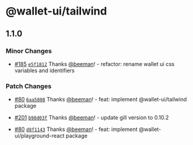 # @wallet-ui/tailwind

## 1.1.0

### Minor Changes

- [#185](https://github.com/wallet-ui/wallet-ui/pull/185) [`e5f1812`](https://github.com/wallet-ui/wallet-ui/commit/e5f181250b2466f1b37d401760aa3f2a49f91284) Thanks [@beeman](https://github.com/beeman)! - refactor: rename wallet ui css variables and identifiers

### Patch Changes

- [#80](https://github.com/wallet-ui/wallet-ui/pull/80) [`6aa5808`](https://github.com/wallet-ui/wallet-ui/commit/6aa58080cbb8c763dccccbe7f599651618515970) Thanks [@beeman](https://github.com/beeman)! - feat: implement @wallet-ui/tailwind package

- [#201](https://github.com/wallet-ui/wallet-ui/pull/201) [`b98d03f`](https://github.com/wallet-ui/wallet-ui/commit/b98d03f6cfe4a242a5b7c5d813e8541b28469755) Thanks [@beeman](https://github.com/beeman)! - update gill version to 0.10.2

- [#80](https://github.com/wallet-ui/wallet-ui/pull/80) [`d8f1143`](https://github.com/wallet-ui/wallet-ui/commit/d8f1143d539fca3eb15706216a5e11668ef5a6b3) Thanks [@beeman](https://github.com/beeman)! - feat: implement @wallet-ui/playground-react package
